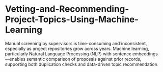 # Vetting-and-Recommending-Project-Topics-Using-Machine-Learning
Manual screening by supervisors is time-consuming and inconsistent, especially as project repositories grow across years. Machine learning, particularly Natural Language Processing (NLP) with sentence embeddings—enables semantic comparison of proposals against prior records, supporting both duplication checks and data-driven topic recommendation.
